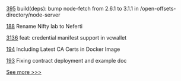
[395](https://github.com/hyperledger-labs/blockchain-carbon-accounting/pull/395) build(deps): bump node-fetch from 2.6.1 to 3.1.1 in /open-offsets-directory/node-server

[188](https://github.com/hyperledger-labs/hyperledger-labs.github.io/pull/188) Rename Nifty lab to Neferti

[3136](https://github.com/hyperledger/aries-framework-go/pull/3136) feat: credential manifest support in vcwallet

[194](https://github.com/hyperledger/firefly-ethconnect/pull/194) Including Latest CA Certs in Docker Image

[193](https://github.com/hyperledger/firefly-ethconnect/pull/193) Fixing contract deployment and example doc


[See more >>>](https://start-here.hyperledger.org/pull-requests)
